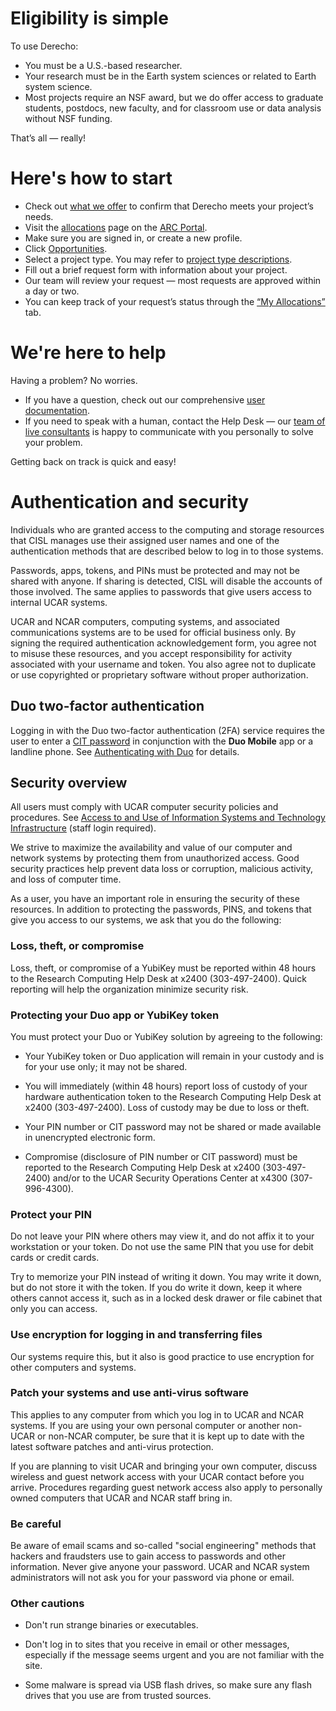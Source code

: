 # Eligibility is simple

To use Derecho:
* You must be a U.S.-based researcher.
* Your research must be in the Earth system sciences or related to Earth system science.
* Most projects require an NSF award, but we do offer access to graduate students, postdocs, new faculty, and for classroom use or data analysis without NSF funding.

That’s all — really!

# Here's how to start

* Check out [what we offer](https://www2.cisl.ucar.edu/computing-data) to confirm that Derecho meets your project’s needs.
* Visit the [allocations](https://arc.ucar.edu/xras_submit/opportunities) page on the [ARC Portal](https://arc.ucar.edu/).
* Make sure you are signed in, or create a new profile.
* Click [Opportunities](https://arc.ucar.edu/xras_submit/opportunities).
* Select a project type. You may refer to [project type descriptions](https://ncar-hpc-docs.readthedocs.io/en/latest/allocations/university-allocations/).
* Fill out a brief request form with information about your project. 
* Our team will review your request — most requests are approved within a day or two.
* You can keep track of your request’s status through the [“My Allocations”](https://arc.ucar.edu/xras_submit/opportunities) tab.

# We're here to help

Having a problem? No worries.

* If you have a question, check out our comprehensive [user documentation](https://arc.ucar.edu/knowledge_base/61767794).
* If you need to speak with a human, contact the Help Desk — our [team of live consultants](https://ithelp.ucar.edu/plugins/servlet/desk/site/rc) is happy to communicate with you personally to solve your problem.

Getting back on track is quick and easy!


# Authentication and security

Individuals who are granted access to the computing and storage
resources that CISL manages use their assigned user names and one of the
authentication methods that are described below to log in to those
systems.

Passwords, apps, tokens, and PINs must be protected and may not be
shared with anyone. If sharing is detected, CISL will disable the
accounts of those involved. The same applies to passwords that give
users access to internal UCAR systems.

UCAR and NCAR computers, computing systems, and associated
communications systems are to be used for official business only. By
signing the required authentication acknowledgement form, you agree not
to misuse these resources, and you accept responsibility for activity
associated with your username and token. You also agree not to duplicate
or use copyrighted or proprietary software without proper authorization.

## Duo two-factor authentication

Logging in with the Duo two-factor authentication (2FA) service requires
the user to enter a [CIT password](cit-passwords.md) in conjunction with the **Duo
Mobile** app or a landline phone. See [Authenticating with Duo](duo/index.md) for details.

## Security overview

All users must comply with UCAR computer security policies and
procedures. See [Access to and Use of Information Systems and Technology Infrastructure](https://sundog.ucar.edu/Interact/Pages/Content/Document.aspx?id=5141)
(staff login required).

We strive to maximize the availability and value of our computer and
network systems by protecting them from unauthorized access. Good
security practices help prevent data loss or corruption, malicious
activity, and loss of computer time.

As a user, you have an important role in ensuring the security of these
resources. In addition to protecting the passwords, PINS, and tokens
that give you access to our systems, we ask that you do the following:

### Loss, theft, or compromise

Loss, theft, or compromise of a YubiKey must be reported within 48 hours
to the Research Computing Help Desk at x2400 (303-497-2400). Quick
reporting will help the organization minimize security risk.

### Protecting your Duo app or YubiKey token

You must protect your Duo or YubiKey solution by agreeing to the
following:

- Your YubiKey token or Duo application will remain in your custody and
  is for your use only; it may not be shared.

- You will immediately (within 48 hours) report loss of custody of your
  hardware authentication token to the Research Computing Help Desk at
  x2400 (303-497-2400). Loss of custody may be due to loss or theft.

- Your PIN number or CIT password may not be shared or made available in
  unencrypted electronic form.

- Compromise (disclosure of PIN number or CIT password) must be reported
  to the Research Computing Help Desk at x2400 (303-497-2400) and/or to
  the UCAR Security Operations Center at x4300 (307-996-4300).

### Protect your PIN

Do not leave your PIN where others may view it, and do not affix it to
your workstation or your token. Do not use the same PIN that you use for
debit cards or credit cards.

Try to memorize your PIN instead of writing it down. You may write it
down, but do not store it with the token. If you do write it down, keep
it where others cannot access it, such as in a locked desk drawer or
file cabinet that only you can access.

### Use encryption for logging in and transferring files

Our systems require this, but it also is good practice to use encryption
for other computers and systems.

### Patch your systems and use anti-virus software

This applies to any computer from which you log in to UCAR and NCAR
systems. If you are using your own personal computer or another non-UCAR
or non-NCAR computer, be sure that it is kept up to date with the latest
software patches and anti-virus protection.

If you are planning to visit UCAR and bringing your own computer,
discuss wireless and guest network access with your UCAR contact before
you arrive. Procedures regarding guest network access also apply to
personally owned computers that UCAR and NCAR staff bring in.

### Be careful

Be aware of email scams and so-called "social engineering" methods that
hackers and fraudsters use to gain access to passwords and other
information. Never give anyone your password. UCAR and NCAR system
administrators will not ask you for your password via phone or email.

### Other cautions

- Don't run strange binaries or executables.

- Don't log in to sites that you receive in email or other messages,
  especially if the message seems urgent and you are not familiar with
  the site.

- Some malware is spread via USB flash drives, so make sure any flash
  drives that you use are from trusted sources.
